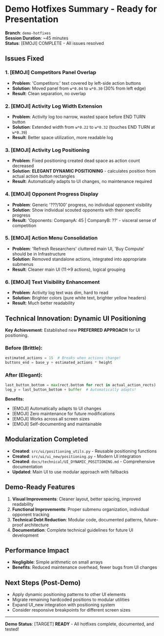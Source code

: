 # Demo Hotfixes Summary - Ready for Presentation

**Branch**: `demo-hotfixes`  
**Session Duration**: ~45 minutes  
**Status**: [EMOJI] COMPLETE - All issues resolved

## Issues Fixed

### 1. [EMOJI] Competitors Panel Overlap
- **Problem**: 'Competitors:' text covered by left-side action buttons
- **Solution**: Moved panel from `w*0.04` to `w*0.30` (30% from left edge)
- **Result**: Clean separation, no overlap

### 2. [EMOJI] Activity Log Width Extension  
- **Problem**: Activity log too narrow, wasted space before END TURN button
- **Solution**: Extended width from `w*0.22` to `w*0.32` (touches END TURN at `w*0.39`)
- **Result**: Better space utilization, more readable log

### 3. [EMOJI] Activity Log Positioning
- **Problem**: Fixed positioning created dead space as action count decreased
- **Solution**: **ELEGANT DYNAMIC POSITIONING** - calculates position from actual action button rectangles
- **Result**: Automatically adapts to UI changes, no maintenance required

### 4. [EMOJI] Opponent Progress Display
- **Problem**: Generic '???/100' progress, no individual opponent visibility
- **Solution**: Show individual scouted opponents with their specific progress
- **Result**: 'Opponents: CompanyA: 45 | CompanyB: ??' - visceral sense of competition

### 5. [EMOJI] Action Menu Consolidation
- **Problem**: 'Refresh Researchers' cluttered main UI, 'Buy Compute' should be in Infrastructure
- **Solution**: Removed standalone actions, integrated into appropriate submenus
- **Result**: Cleaner main UI (11->9 actions), logical grouping

### 6. [EMOJI] Text Visibility Enhancement
- **Problem**: Activity log text was dim, hard to read
- **Solution**: Brighter colors (pure white text, brighter yellow headers)
- **Result**: Much better readability

## Technical Innovation: Dynamic UI Positioning

**Key Achievement**: Established new **PREFERRED APPROACH** for UI positioning.

### Before (Brittle):
```python
estimated_actions = 15  # Breaks when actions change!
buttons_end = base_y + estimated_actions * height
```

### After (Elegant):
```python
last_button_bottom = max(rect.bottom for rect in actual_action_rects)  
log_y = last_button_bottom + buffer  # Automatically adapts!
```

**Benefits:**
- [EMOJI] Automatically adapts to UI changes
- [EMOJI] Zero maintenance for future modifications  
- [EMOJI] Works across all screen sizes
- [EMOJI] Self-documenting and maintainable

## Modularization Completed

- **Created**: `src/ui/positioning_utils.py` - Reusable positioning functions
- **Created**: `src/ui/ui_new/positioning.py` - Modern UI integration  
- **Created**: `docs/technical/UI_DYNAMIC_POSITIONING.md` - Comprehensive documentation
- **Updated**: Main UI to use modular approach with fallbacks

## Demo-Ready Features

1. **Visual Improvements**: Cleaner layout, better spacing, improved readability
2. **Functional Improvements**: Proper submenu organization, individual opponent tracking
3. **Technical Debt Reduction**: Modular code, documented patterns, future-proof architecture
4. **Documentation**: Complete technical guidelines for future UI development

## Performance Impact
- **Negligible**: Simple arithmetic on small arrays
- **Benefits**: Reduced maintenance overhead, fewer bugs from UI changes

## Next Steps (Post-Demo)
- Apply dynamic positioning patterns to other UI elements
- Migrate remaining hardcoded positions to modular utilities  
- Expand UI_new integration with positioning system
- Consider responsive breakpoints for different screen sizes

---

**Demo Status**: [TARGET] **READY** - All hotfixes complete, documented, and tested!